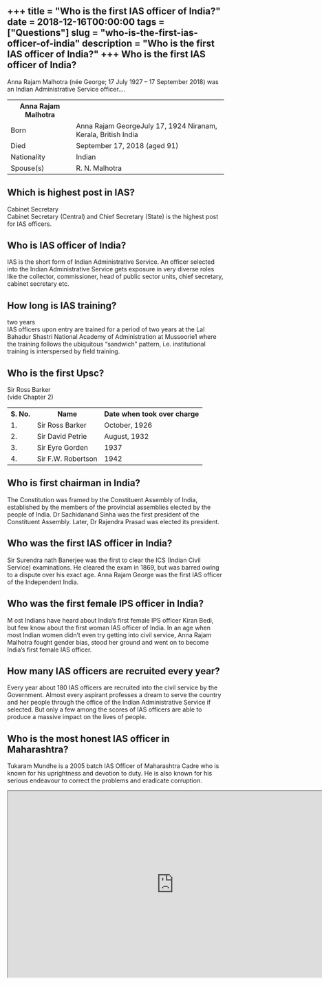 +++
title = "Who is the first IAS officer of India?"
date = 2018-12-16T00:00:00
tags = ["Questions"]
slug = "who-is-the-first-ias-officer-of-india"
description = "Who is the first IAS officer of India?"
+++
Who is the first IAS officer of India?
--------------------------------------

Anna Rajam Malhotra (née George; 17 July 1927 – 17 September 2018) was an Indian Administrative Service officer….

<table><tr><th>Anna Rajam Malhotra</th></tr><tr><td>Born</td><td>Anna Rajam GeorgeJuly 17, 1924 Niranam, Kerala, British India</td></tr><tr><td>Died</td><td>September 17, 2018 (aged 91)</td></tr><tr><td>Nationality</td><td>Indian</td></tr><tr><td>Spouse(s)</td><td>R. N. Malhotra</td></tr></table>

Which is highest post in IAS?
-----------------------------

Cabinet Secretary  
Cabinet Secretary (Central) and Chief Secretary (State) is the highest post for IAS officers.

Who is IAS officer of India?
----------------------------

IAS is the short form of Indian Administrative Service. An officer selected into the Indian Administrative Service gets exposure in very diverse roles like the collector, commissioner, head of public sector units, chief secretary, cabinet secretary etc.

How long is IAS training?
-------------------------

two years  
IAS officers upon entry are trained for a period of two years at the Lal Bahadur Shastri National Academy of Administration at Mussoorie1 where the training follows the ubiquitous “sandwich” pattern, i.e. institutional training is interspersed by field training.

Who is the first Upsc?
----------------------

Sir Ross Barker  
(vide Chapter 2)

<table><tr><th>S. No.</th><th>Name</th><th>Date when took over charge</th></tr><tr><td>1.</td><td>Sir Ross Barker</td><td>October, 1926</td></tr><tr><td>2.</td><td>Sir David Petrie</td><td>August, 1932</td></tr><tr><td>3.</td><td>Sir Eyre Gorden</td><td>1937</td></tr><tr><td>4.</td><td>Sir F.W. Robertson</td><td>1942</td></tr></table>

Who is first chairman in India?
-------------------------------

The Constitution was framed by the Constituent Assembly of India, established by the members of the provincial assemblies elected by the people of India. Dr Sachidanand Sinha was the first president of the Constituent Assembly. Later, Dr Rajendra Prasad was elected its president.

Who was the first IAS officer in India?
---------------------------------------

Sir Surendra nath Banerjee was the first to clear the ICS (Indian Civil Service) examinations. He cleared the exam in 1869, but was barred owing to a dispute over his exact age. Anna Rajam George was the first IAS officer of the Independent India.

Who was the first female IPS officer in India?
----------------------------------------------

M ost Indians have heard about India’s first female IPS officer Kiran Bedi, but few know about the first woman IAS officer of India. In an age when most Indian women didn’t even try getting into civil service, Anna Rajam Malhotra fought gender bias, stood her ground and went on to become India’s first female IAS officer.

How many IAS officers are recruited every year?
-----------------------------------------------

Every year about 180 IAS officers are recruited into the civil service by the Government. Almost every aspirant professes a dream to serve the country and her people through the office of the Indian Administrative Service if selected. But only a few among the scores of IAS officers are able to produce a massive impact on the lives of people.

Who is the most honest IAS officer in Maharashtra?
--------------------------------------------------

Tukaram Mundhe is a 2005 batch IAS Officer of Maharashtra Cadre who is known for his uprightness and devotion to duty. He is also known for his serious endeavour to correct the problems and eradicate corruption.

<iframe allow="accelerometer; autoplay; clipboard-write; encrypted-media; gyroscope; picture-in-picture" allowfullscreen="" class="__youtube_prefs__  epyt-is-override  no-lazyload" data-no-lazy="1" data-origheight="433" data-origwidth="770" data-skipgform_ajax_framebjll="" height="433" id="_ytid_16797" loading="lazy" src="https://www.youtube.com/embed/Lvaj00yrqAs?enablejsapi=1&autoplay=0&cc_load_policy=0&cc_lang_pref=&iv_load_policy=1&loop=0&modestbranding=0&rel=1&fs=1&playsinline=0&autohide=2&theme=dark&color=red&controls=1&" title="YouTube player" width="770"></iframe>